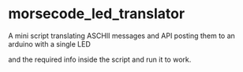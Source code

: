 # morsecode_led_translator
A mini script translating ASCHII messages and API posting them to an arduino with a single LED

and the required info inside the script and run it to work.

